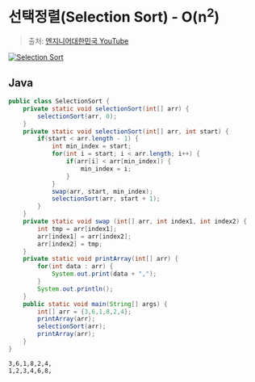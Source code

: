 # 선택정렬(Selection Sort) - O(n<sup>2</sup>)

> 출처: [엔지니어대한민국 YouTube](https://www.youtube.com/channel/UCWMAh9cSkEn8v42YRO90BHA)

[![Selection Sort](http://img.youtube.com/vi/uCUu3fF5Dws/0.jpg)](https://www.youtube.com/watch?v=uCUu3fF5Dws)

## Java
```java
public class SelectionSort {
	private static void selectionSort(int[] arr) {
		selectionSort(arr, 0);
	}
	private static void selectionSort(int[] arr, int start) {
		if(start < arr.length - 1) {
			int min_index = start;
			for(int i = start; i < arr.length; i++) {
				if(arr[i] < arr[min_index]) {
					min_index = i;
				}
			}
			swap(arr, start, min_index);
			selectionSort(arr, start + 1);
		}
	}
	private static void swap (int[] arr, int index1, int index2) {
		int tmp = arr[index1];
		arr[index1] = arr[index2];
		arr[index2] = tmp;
	}
	private static void printArray(int[] arr) {
		for(int data : arr) {
			System.out.print(data + ",");
		}
		System.out.println();
	}
	public static void main(String[] args) {
		int[] arr = {3,6,1,8,2,4};
		printArray(arr);
		selectionSort(arr);
		printArray(arr);
	}
}
```

```
3,6,1,8,2,4,
1,2,3,4,6,8,
```
